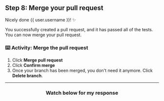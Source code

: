 ## Step 8: Merge your pull request

Nicely done {{ user.username }}! :sparkles:

You successfully created a pull request, and it has passed all of the tests. You can now merge your pull request.

### :keyboard: Activity: Merge the pull request

1. Click **Merge pull request**
1. Click **Confirm merge**
1. Once your branch has been merged, you don't need it anymore. Click **Delete branch**.

<hr>
<h3 align="center">Watch below for my response</h3>
